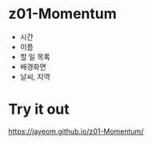 # z01-Momentum

- 시간
- 이름
- 할 일 목록
- 배경화면
- 날씨, 지역

# Try it out
https://jayeom.github.io/z01-Momentum/
